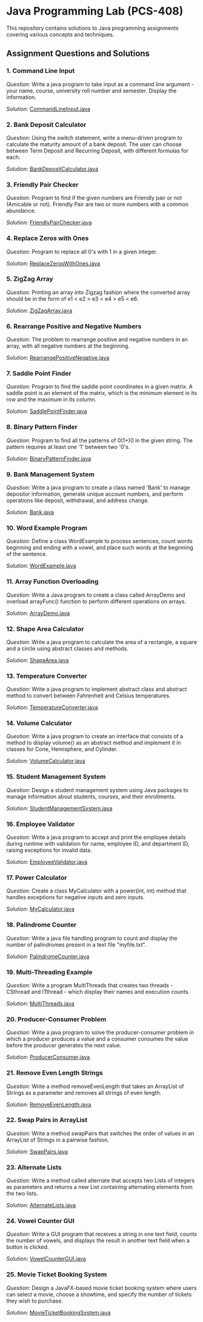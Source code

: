 # Java Programming Lab (PCS-408)

This repository contains solutions to Java programming assignments covering various concepts and techniques.

## Assignment Questions and Solutions

### 1. Command Line Input
*Question:* Write a java program to take input as a command line argument - your name, course, university roll number and semester. Display the information.

*Solution:* [CommandLineInput.java](https://github.com/aditya2006p/java/blob/main/CommandLineInput.java)

### 2. Bank Deposit Calculator
*Question:* Using the switch statement, write a menu-driven program to calculate the maturity amount of a bank deposit. The user can choose between Term Deposit and Recurring Deposit, with different formulas for each.

*Solution:* [BankDepositCalculator.java](https://github.com/aditya2006p/java/blob/main/BankDepositCalculator.java)

### 3. Friendly Pair Checker
*Question:* Program to find if the given numbers are Friendly pair or not (Amicable or not). Friendly Pair are two or more numbers with a common abundance.

*Solution:* [FriendlyPairChecker.java](https://github.com/aditya2006p/java/blob/main/FriendlyPairChecker.java)

### 4. Replace Zeros with Ones
*Question:* Program to replace all 0's with 1 in a given integer.

*Solution:* [ReplaceZerosWithOnes.java](https://github.com/aditya2006p/java/blob/main/ReplaceZerosWithOnes.java)

### 5. ZigZag Array
*Question:* Printing an array into Zigzag fashion where the converted array should be in the form of e1 < e2 > e3 < e4 > e5 < e6.

*Solution:* [ZigZagArray.java](https://github.com/aditya2006p/java/blob/main/ZigZagArray.java)

### 6. Rearrange Positive and Negative Numbers
*Question:* The problem to rearrange positive and negative numbers in an array, with all negative numbers at the beginning.

*Solution:* [RearrangePositiveNegative.java](https://github.com/aditya2006p/java/blob/main/RearrangePositiveNegative.java)

### 7. Saddle Point Finder
*Question:* Program to find the saddle point coordinates in a given matrix. A saddle point is an element of the matrix, which is the minimum element in its row and the maximum in its column.

*Solution:* [SaddlePointFinder.java](https://github.com/aditya2006p/java/blob/main/SaddlePointFinder.java)

### 8. Binary Pattern Finder
*Question:* Program to find all the patterns of 0(1+)0 in the given string. The pattern requires at least one '1' between two '0's.

*Solution:* [BinaryPatternFinder.java](https://github.com/aditya2006p/java/blob/main/BinaryPatternFinder.java)

### 9. Bank Management System
*Question:* Write a java program to create a class named 'Bank' to manage depositor information, generate unique account numbers, and perform operations like deposit, withdrawal, and address change.

*Solution:* [Bank.java](https://github.com/aditya2006p/java/blob/main/Bank.java)

### 10. Word Example Program
*Question:* Define a class WordExample to process sentences, count words beginning and ending with a vowel, and place such words at the beginning of the sentence.

*Solution:* [WordExample.java](https://github.com/aditya2006p/java/blob/main/WordExample.java)

### 11. Array Function Overloading
*Question:* Write a Java program to create a class called ArrayDemo and overload arrayFunc() function to perform different operations on arrays.

*Solution:* [ArrayDemo.java](https://github.com/aditya2006p/java/blob/main/ArrayDemo.java)

### 12. Shape Area Calculator
*Question:* Write a java program to calculate the area of a rectangle, a square and a circle using abstract classes and methods.

*Solution:* [ShapeArea.java](https://github.com/aditya2006p/java/blob/main/ShapeArea.java)

### 13. Temperature Converter
*Question:* Write a java program to implement abstract class and abstract method to convert between Fahrenheit and Celsius temperatures.

*Solution:* [TemperatureConverter.java](https://github.com/aditya2006p/java/blob/main/TemperatureConverter.java)

### 14. Volume Calculator
*Question:* Write a java program to create an interface that consists of a method to display volume() as an abstract method and implement it in classes for Cone, Hemisphere, and Cylinder.

*Solution:* [VolumeCalculator.java](https://github.com/aditya2006p/java/blob/main/VolumeCalculator.java)

### 15. Student Management System
*Question:* Design a student management system using Java packages to manage information about students, courses, and their enrollments.

*Solution:* [StudentManagementSystem.java](https://github.com/aditya2006p/java/blob/main/StudentManagementSystem.java)

### 16. Employee Validator
*Question:* Write a java program to accept and print the employee details during runtime with validation for name, employee ID, and department ID, raising exceptions for invalid data.

*Solution:* [EmployeeValidator.java](https://github.com/aditya2006p/java/blob/main/EmployeeValidator.java)

### 17. Power Calculator
*Question:* Create a class MyCalculator with a power(int, int) method that handles exceptions for negative inputs and zero inputs.

*Solution:* [MyCalculator.java](https://github.com/aditya2006p/java/blob/main/MyCalculator.java)

### 18. Palindrome Counter
*Question:* Write a java file handling program to count and display the number of palindromes present in a text file "myfile.txt".

*Solution:* [PalindromeCounter.java](https://github.com/aditya2006p/java/blob/main/PalindromeCounter.java)

### 19. Multi-Threading Example
*Question:* Write a program MultiThreads that creates two threads - CSthread and ITthread - which display their names and execution counts.

*Solution:* [MultiThreads.java](https://github.com/aditya2006p/java/blob/main/MultiThreads.java)

### 20. Producer-Consumer Problem
*Question:* Write a java program to solve the producer-consumer problem in which a producer produces a value and a consumer consumes the value before the producer generates the next value.

*Solution:* [ProducerConsumer.java](https://github.com/aditya2006p/java/blob/main/ProducerConsumer.java)

### 21. Remove Even Length Strings
*Question:* Write a method removeEvenLength that takes an ArrayList of Strings as a parameter and removes all strings of even length.

*Solution:* [RemoveEvenLength.java](https://github.com/aditya2006p/java/blob/main/RemoveEvenLength.java)

### 22. Swap Pairs in ArrayList
*Question:* Write a method swapPairs that switches the order of values in an ArrayList of Strings in a pairwise fashion.

*Solution:* [SwapPairs.java](https://github.com/aditya2006p/java/blob/main/SwapPairs.java)

### 23. Alternate Lists
*Question:* Write a method called alternate that accepts two Lists of integers as parameters and returns a new List containing alternating elements from the two lists.

*Solution:* [AlternateLists.java](https://github.com/aditya2006p/java/blob/main/AlternateLists.java)

### 24. Vowel Counter GUI
*Question:* Write a GUI program that receives a string in one text field, counts the number of vowels, and displays the result in another text field when a button is clicked.

*Solution:* [VowelCounterGUI.java](https://github.com/aditya2006p/java/blob/main/VowelCounterGUI.java)

### 25. Movie Ticket Booking System
*Question:* Design a JavaFX-based movie ticket booking system where users can select a movie, choose a showtime, and specify the number of tickets they wish to purchase.

*Solution:* [MovieTicketBookingSystem.java](https://github.com/aditya2006p/java/blob/main/MovieTicketBookingSystem.java)